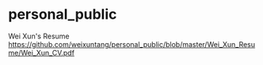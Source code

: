 # personal_public


Wei Xun's Resume
https://github.com/weixuntang/personal_public/blob/master/Wei_Xun_Resume/Wei_Xun_CV.pdf